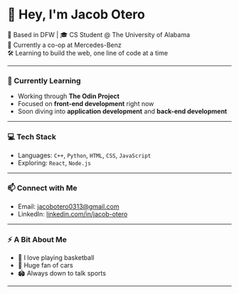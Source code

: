 # 👋 Hey, I'm Jacob Otero

📍 Based in DFW | 🎓 CS Student @ The University of Alabama  
💼 Currently a co-op at Mercedes-Benz  
🛠️ Learning to build the web, one line of code at a time

---

### 🌱 Currently Learning
- Working through **The Odin Project**
- Focused on **front-end development** right now  
- Soon diving into **application development** and **back-end development**

---

### 💻 Tech Stack
- Languages: `C++`, `Python`, `HTML`, `CSS`, `JavaScript`
- Exploring: `React`, `Node.js`

---

### 📫 Connect with Me
- Email: [jacobotero0313@gmail.com](mailto:jacobotero0313@gmail.com)
- LinkedIn: [linkedin.com/in/jacob-otero](https://www.linkedin.com/in/jacob-otero)

---

### ⚡ A Bit About Me
- 🏀 I love playing basketball
- 🚗 Huge fan of cars
- 🏟️ Always down to talk sports

---
